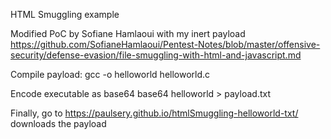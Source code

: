 HTML Smuggling example 

Modified PoC by Sofiane Hamlaoui with my inert payload
  https://github.com/SofianeHamlaoui/Pentest-Notes/blob/master/offensive-security/defense-evasion/file-smuggling-with-html-and-javascript.md

Compile payload:
  gcc -o helloworld helloworld.c

Encode executable as base64
  base64 helloworld > payload.txt

Finally, go to https://paulsery.github.io/htmlSmuggling-helloworld-txt/ downloads the payload
